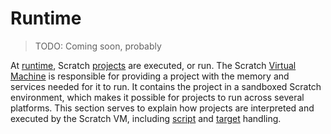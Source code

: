 # Runtime

> TODO: Coming soon, probably

At [runtime](https://en.wikipedia.org/wiki/Execution_(computing)#Runtime), Scratch [projects](/concepts/ideas/#project) are executed, or run. The Scratch [Virtual Machine](https://en.wikipedia.org/wiki/Virtual_machine) is responsible for providing a project with the memory and services needed for it to run. It contains the project in a sandboxed Scratch environment, which makes it possible for projects to run across several platforms. This section serves to explain how projects are interpreted and executed by the Scratch VM, including [script](/concepts/ideas/#script) and [target](/concepts/ideas/#target) handling.
